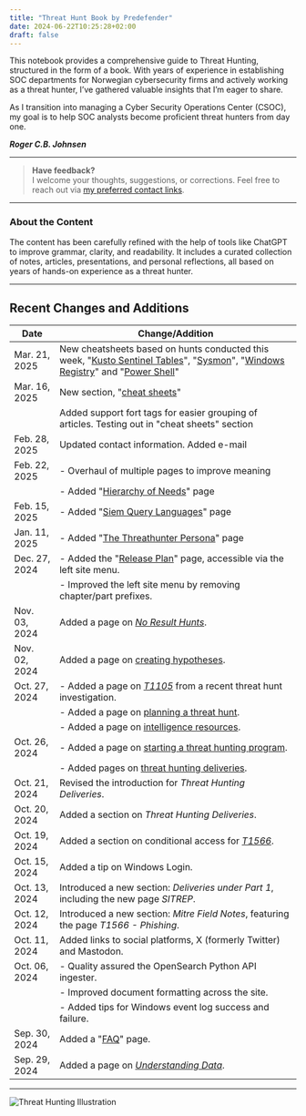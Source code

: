 ```yaml
---
title: "Threat Hunt Book by Predefender"
date: 2024-06-22T10:25:28+02:00
draft: false
---
```


This notebook provides a comprehensive guide to Threat Hunting, structured in the form of a book. With years of experience in establishing SOC departments for Norwegian cybersecurity firms and actively working as a threat hunter, I’ve gathered valuable insights that I’m eager to share. 

As I transition into managing a Cyber Security Operations Center (CSOC), my goal is to help SOC analysts become proficient threat hunters from day one. 

**_Roger C.B. Johnsen_**

---

> **Have feedback?**  
> I welcome your thoughts, suggestions, or corrections. Feel free to reach out via [my preferred contact links](/about/contact/).

---

### About the Content

The content has been carefully refined with the help of tools like ChatGPT to improve grammar, clarity, and readability. It includes a curated collection of notes, articles, presentations, and personal reflections, all based on years of hands-on experience as a threat hunter.

---

## Recent Changes and Additions  

| Date          | Change/Addition                                                                                 |
|---------------|-------------------------------------------------------------------------------------------------|
| Mar. 21, 2025 | New cheatsheets based on hunts conducted this week, "[Kusto Sentinel Tables](/part-5/kusto-sentinel-tables/)", "[Sysmon](/part-5/sysmon/)", "[Windows Registry](/part-5/windows-registry/)" and "[Power Shell](/part-5/powershell/)" |
| Mar. 16, 2025 | New section, "[cheat sheets](/part-5/)"  |
|               | Added support fort tags for easier grouping of articles. Testing out in "cheat sheets" section | 
| Feb. 28, 2025 | Updated contact information. Added e-mail | 
| Feb. 22, 2025 | - Overhaul of multiple pages to improve meaning                                                   |
|               | - Added "[Hierarchy of Needs](/part-1/introduction/hierarchy-of-needs)" page| 
| Feb. 15, 2025 | - Added "[Siem Query Languages](/part-4/siem-query-languages)" page                              |
| Jan. 11, 2025 | - Added "[The Threathunter Persona](/part-1/introduction/the-threathunter-persona)" page         |
| Dec. 27, 2024 | - Added the "[Release Plan](/releases)" page, accessible via the left site menu.                 |
|               | - Improved the left site menu by removing chapter/part prefixes.                                |
| Nov. 03, 2024 | Added a page on *[No Result Hunts](/part-1/delivieries/no-result-hunts/)*.                       |
| Nov. 02, 2024 | Added a page on [creating hypotheses](/part-1/introduction/creating-hypothesis/index.html).      |
| Oct. 27, 2024 | - Added a page on *[T1105](/part-4/mitre/t1105/index.html)* from a recent threat hunt investigation. |
|               | - Added a page on [planning a threat hunt](/part-1/introduction/planning-a-threat-hunt/index.html).|
|               | - Added a page on [intelligence resources](/part-4/intelligence-resources/index.html).          |
| Oct. 26, 2024 | - Added a page on [starting a threat hunting program](/part-1/introduction/how-to-start-a-threat-hunting-program/index.html). |
|               | - Added pages on [threat hunting deliveries](/part-1/delivieries/index.html).                   |
| Oct. 21, 2024 | Revised the introduction for *Threat Hunting Deliveries*.                                         |
| Oct. 20, 2024 | Added a section on *Threat Hunting Deliveries*.                                                   |
| Oct. 19, 2024 | Added a section on conditional access for *[T1566](/part-4/mitre/t1566/index.html)*.             |
| Oct. 15, 2024 | Added a tip on Windows Login.                                                                   |
| Oct. 13, 2024 | Introduced a new section: *Deliveries under Part 1*, including the new page *SITREP*.             |
| Oct. 12, 2024 | Introduced a new section: *Mitre Field Notes*, featuring the page *T1566 - Phishing*.            |
| Oct. 11, 2024 | Added links to social platforms, X (formerly Twitter) and Mastodon.                              |
| Oct. 06, 2024 | - Quality assured the OpenSearch Python API ingester.                                             |
|               | - Improved document formatting across the site.                                                  |
|               | - Added tips for Windows event log success and failure.                                          |
| Sep. 30, 2024 | Added a "[FAQ](/about/faq/index.html)" page.                                                     |
| Sep. 29, 2024 | Added a page on *[Understanding Data](/part-3/understanding-data/index.html)*.                    |

---

![Threat Hunting Illustration](/images/mainpage-illustration-small.png)  
